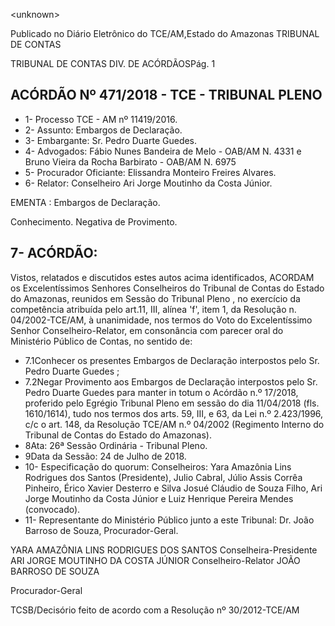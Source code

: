 &lt;unknown&gt;

Publicado  no  Diário Eletrônico do TCE/AM,Estado do Amazonas TRIBUNAL DE CONTAS

TRIBUNAL DE CONTAS DIV. DE  ACÓRDÃOSPág. 1

## ACÓRDÃO Nº 471/2018 - TCE - TRIBUNAL PLENO

- 1- Processo TCE - AM nº 11419/2016.
- 2- Assunto: Embargos de Declaração.
- 3- Embargante: Sr. Pedro Duarte Guedes.
- 4- Advogados: Fábio Nunes Bandeira de Melo - OAB/AM N. 4331 e Bruno Vieira da Rocha Barbirato - OAB/AM N. 6975
- 5- Procurador Oficiante: Elissandra Monteiro Freires Alvares.
- 6- Relator: Conselheiro Ari Jorge Moutinho da Costa Júnior.

EMENTA : Embargos de Declaração.

Conhecimento. Negativa de Provimento.

## 7- ACÓRDÃO:

Vistos,  relatados  e  discutidos  estes  autos  acima  identificados, ACORDAM os Excelentíssimos  Senhores  Conselheiros  do  Tribunal  de  Contas  do  Estado  do  Amazonas, reunidos em Sessão do Tribunal Pleno , no exercício da competência atribuída pelo art.11, III, alínea 'f', item 1, da Resolução n. 04/2002-TCE/AM, à unanimidade, nos termos do Voto do Excelentíssimo Senhor Conselheiro-Relator, em consonância com parecer oral do Ministério Público de Contas, no sentido de:

- 7.1Conhecer os  presentes  Embargos  de  Declaração  interpostos  pelo Sr. Pedro Duarte Guedes ;
- 7.2Negar  Provimento aos  Embargos  de  Declaração  interpostos  pelo Sr. Pedro  Duarte  Guedes para  manter in  totum o  Acórdão  n.º  17/2018, proferido pelo Egrégio Tribunal Pleno em sessão do dia 11/04/2018 (fls. 1610/1614), tudo nos termos dos arts. 59, III, e 63, da Lei n.º 2.423/1996, c/c o art. 148, da Resolução TCE/AM n.º 04/2002 (Regimento Interno do Tribunal de Contas do Estado do Amazonas).
- 8Ata: 26ª Sessão Ordinária - Tribunal Pleno.
- 9Data da Sessão: 24 de Julho de 2018.
- 10- Especificação  do  quorum: Conselheiros:  Yara  Amazônia  Lins  Rodrigues  dos  Santos (Presidente), Julio Cabral, Júlio Assis Corrêa Pinheiro, Érico Xavier Desterro e Silva Josué Cláudio  de  Souza  Filho,  Ari  Jorge  Moutinho  da  Costa  Júnior  e  Luiz  Henrique  Pereira Mendes (convocado).
- 11- Representante  do  Ministério  Público  junto  a  este  Tribunal: Dr. João  Barroso  de Souza, Procurador-Geral.

YARA AMAZÔNIA LINS RODRIGUES DOS SANTOS Conselheira-Presidente ARI JORGE MOUTINHO DA COSTA JÚNIOR Conselheiro-Relator JOÃO BARROSO DE SOUZA

Procurador-Geral

TCSB/Decisório feito de acordo com a Resolução nº 30/2012-TCE/AM